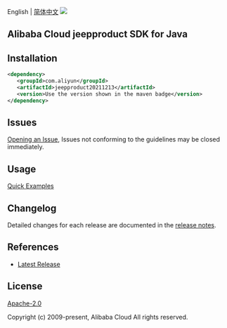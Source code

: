 English | [简体中文](README-CN.md)
![](https://aliyunsdk-pages.alicdn.com/icons/AlibabaCloud.svg)

## Alibaba Cloud jeepproduct SDK for Java

## Installation

```xml
<dependency>
   <groupId>com.aliyun</groupId>
   <artifactId>jeepproduct20211213</artifactId>
   <version>Use the version shown in the maven badge</version>
</dependency>
```

## Issues
[Opening an Issue](https://github.com/aliyun/alibabacloud-java-sdk/issues/new), Issues not conforming to the guidelines may be closed immediately.

## Usage
[Quick Examples](https://github.com/aliyun/alibabacloud-java-sdk/blob/master/docs/0-Examples-EN.md#quick-examples)

## Changelog
Detailed changes for each release are documented in the [release notes](./ChangeLog.txt).

## References
* [Latest Release](https://github.com/aliyun/alibabacloud-java-sdk/)

## License
[Apache-2.0](http://www.apache.org/licenses/LICENSE-2.0)

Copyright (c) 2009-present, Alibaba Cloud All rights reserved.